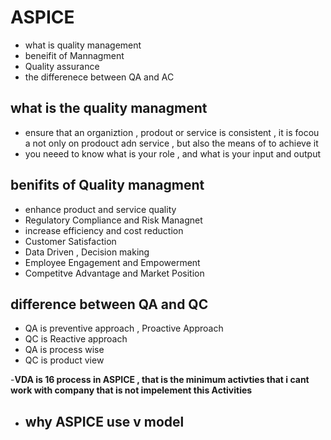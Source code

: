 # ASPICE 

- what is quality management 
- beneifit of Mannagment 
- Quality assurance 
- the differenece between QA and AC 



## what is the quality managment 
- ensure that an organiztion , prodout or service is consistent , it is focou a not only on prodouct adn service , but also the means of to achieve it 
- you neeed to know what is your role , and what is your input and output 

## benifits of Quality managment 
- enhance product and service quality 
- Regulatory Compliance and Risk Managnet 
- increase efficiency and cost reduction 
- Customer Satisfaction 
- Data Driven , Decision making 
- Employee Engagement and Empowerment 
- Competitve Advantage and Market Position 

## difference between QA and QC 
- QA is preventive approach , Proactive Approach 
- QC is Reactive approach 
- QA is process wise 
- QC is product view 


-**VDA is 16 process in ASPICE , that is the minimum activties that i cant work with company that is not impelement this Activities**

- why ASPICE use v model 
    - 